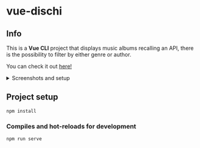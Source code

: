 # vue-dischi

## Info
This is a **Vue CLI** project that displays music albums recalling an API, there is the possibility to filter by either genre or author.

You can check it out <a href="https://lucid-mestorf-9bc810.netlify.app">here!</a>

<details>
  <summary>Screenshots and setup</summary>
  <img src="https://i.imgur.com/jshDyKE.png" name="1">
  <img src="https://i.imgur.com/fxFq5rG.png" name="2">
</details>
  
## Project setup
```
npm install
```

### Compiles and hot-reloads for development
```
npm run serve
```
